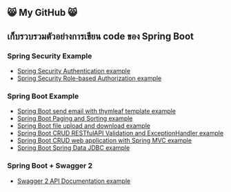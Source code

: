 ## :smile_cat: My GitHub :smile_cat:
## เก็บรวบรวมตัวอย่างการเขียน code ของ Spring Boot
<!--
**dsakda/dsakda** is a ✨ _special_ ✨ repository because its `README.md` (this file) appears on your GitHub profile.

Here are some ideas to get you started:

- 🔭 I’m currently working on ...
- 🌱 I’m currently learning ...
- 👯 I’m looking to collaborate on ...
- 🤔 I’m looking for help with ...
- 💬 Ask me about ...
- 📫 How to reach me: ...
- 😄 Pronouns: ...
- ⚡ Fun fact: ...
-->
### Spring Security Example
* [Spring Security Authentication example](https://github.com/dsakda/spring-security-authentication-example)
* [Spring Security Role-based Authorization example](https://github.com/dsakda/spring-security-role-bases-example)

### Spring Boot Example
* [Spring Boot send email with thymleaf template example](https://github.com/dsakda/spring-boot-send-email-with-thymleaf-template-example)
* [Spring Boot Paging and Sorting example](https://github.com/dsakda/spring-boot-paging-and-sorting-example)
* [Spring Boot file upload and download example](https://github.com/dsakda/spring-boot-file-upload-and-download-example)
* [Spring Boot CRUD RESTfulAPI Validation and ExceptionHandler example](https://github.com/dsakda/spring-boot-restfulapi-validation-example)
* [Spring Boot CRUD web application with Spring MVC example](https://github.com/dsakda/Spring-Boot-crud-springmvc-example)
* [Spring Boot Spring Data JDBC example](https://github.com/dsakda/spring-boot-crud-jdbc-example)

### Spring Boot + Swagger 2
* [Swagger 2 API Documentation example](https://github.com/dsakda/swagger2-api-documentation-example)
<!--
### Spring Data JPA/Hibernate
* [One to One example](https://github.com/dsakda/spring-data-jpa-hibernate-one-to-one-example)
-->
